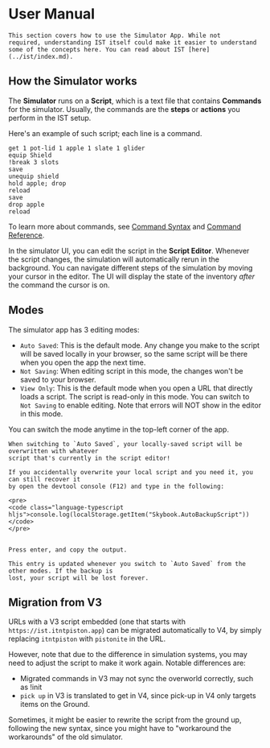# User Manual

```admonish info
This section covers how to use the Simulator App. While not
required, understanding IST itself could make it easier to understand
some of the concepts here. You can read about IST [here](../ist/index.md).
```

## How the Simulator works
The **Simulator** runs on a **Script**, which is a text file that contains
**Commands** for the simulator. Usually, the commands are the **steps** or **actions**
you perform in the IST setup.

Here's an example of such script; each line is a command.
```skybook
get 1 pot-lid 1 apple 1 slate 1 glider
equip Shield
!break 3 slots
save
unequip shield
hold apple; drop
reload
save
drop apple
reload
```

To learn more about commands, see [Command Syntax](./syntax.md) and [Command Reference](./commands.md).

In the simulator UI, you can edit the script in the **Script Editor**.
Whenever the script changes, the simulation will automatically rerun in the background.
You can navigate different steps of the simulation by moving your cursor in the editor.
The UI will display the state of the inventory *after* the command the cursor is on.

## Modes
The simulator app has 3 editing modes:
- `Auto Saved`: This is the default mode. Any change you make to the script will be saved locally in your browser,
  so the same script will be there when you open the app the next time.
- `Not Saving`: When editing script in this mode, the changes won't be saved to your browser.
- `View Only`: This is the default mode when you open a URL that directly loads a script.
  The script is read-only in this mode. You can switch to `Not Saving` to enable editing.
  Note that errors will NOT show in the editor in this mode.

You can switch the mode anytime in the top-left corner of the app.

```admonish warning
When switching to `Auto Saved`, your locally-saved script will be overwritten with whatever
script that's currently in the script editor!

If you accidentally overwrite your local script and you need it, you can still recover it
by open the devtool console (F12) and type in the following:

<pre>
<code class="language-typescript hljs">console.log(localStorage.getItem("Skybook.AutoBackupScript"))</code>
</pre>


Press enter, and copy the output.

This entry is updated whenever you switch to `Auto Saved` from the other modes. If the backup is
lost, your script will be lost forever.
```

## Migration from V3

URLs with a V3 script embedded (one that starts with `https://ist.itntpiston.app`)
can be migrated automatically to V4, by simply replacing `itntpiston` with `pistonite`
in the URL. 

However, note that due to the difference in simulation systems,
you may need to adjust the script to make it work again. Notable differences are:
- Migrated commands in V3 may not sync the overworld correctly, such as <skyb>!init</skyb>
- `pick up` in V3 is translated to <skyb>get</skyb> in V4, since
  <skyb>pick-up</skyb> in V4 only targets items on the Ground.

Sometimes, it might be easier to rewrite the script from the ground up, following
the new syntax, since you might have to "workaround the workarounds" of the old simulator.
